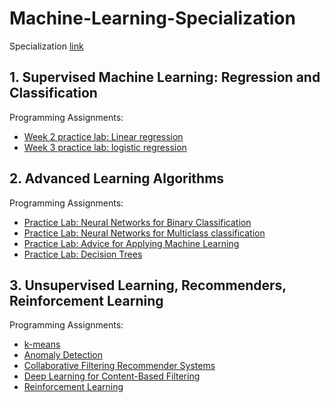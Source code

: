# Machine-Learning-Specialization
 Specialization [link](https://www.coursera.org/specializations/machine-learning-introduction)
 
## 1. Supervised Machine Learning: Regression and Classification
Programming Assignments:
- [Week 2 practice lab: Linear regression](https://github.com/mohebbinajmabad/Machine-Learning-Specialization/blob/main/Supervised%20Machine%20Learning%20-%20Regression%20and%20Classification/Week%202%20-%20Lab/C1_W2_Linear_Regression.ipynb)
- [Week 3 practice lab: logistic regression](https://github.com/mohebbinajmabad/Machine-Learning-Specialization/blob/main/Supervised%20Machine%20Learning%20-%20Regression%20and%20Classification/Week%203%20-%20Lab/C1_W3_Logistic_Regression.ipynb)

## 2. Advanced Learning Algorithms
Programming Assignments:
- [Practice Lab: Neural Networks for Binary Classification](https://github.com/NouraAlgohary/Machine-Learning-Specialization/blob/main/Advanced%20Learning%20Algorithms/C2_W1_Assignment.ipynb)
- [Practice Lab: Neural Networks for Multiclass classification](https://github.com/NouraAlgohary/Machine-Learning-Specialization/blob/main/Advanced%20Learning%20Algorithms/C2_W2_Assignment.ipynb)
- [Practice Lab: Advice for Applying Machine Learning](https://github.com/NouraAlgohary/Machine-Learning-Specialization/blob/main/Advanced%20Learning%20Algorithms/C2_W3_Assignment.ipynb)
- [Practice Lab: Decision Trees](https://github.com/NouraAlgohary/Machine-Learning-Specialization/blob/main/Advanced%20Learning%20Algorithms/C2_W4_Decision_Tree_with_Markdown.ipynb)

## 3. Unsupervised Learning, Recommenders, Reinforcement Learning
Programming Assignments:
- [k-means](https://github.com/NouraAlgohary/Machine-Learning-Specialization/blob/main/Unsupervised%20Learning%2C%20Recommenders%2C%20Reinforcement%20Learning/C3_W1_KMeans_Assignment.ipynb)
- [Anomaly Detection](https://github.com/NouraAlgohary/Machine-Learning-Specialization/blob/main/Unsupervised%20Learning%2C%20Recommenders%2C%20Reinforcement%20Learning/C3_W1_Anomaly_Detection.ipynb)
- [Collaborative Filtering Recommender Systems](https://github.com/NouraAlgohary/Machine-Learning-Specialization/blob/main/Unsupervised%20Learning%2C%20Recommenders%2C%20Reinforcement%20Learning/C3_W2_Collaborative_RecSys_Assignment.ipynb)
- [Deep Learning for Content-Based Filtering](https://github.com/NouraAlgohary/Machine-Learning-Specialization/blob/main/Unsupervised%20Learning%2C%20Recommenders%2C%20Reinforcement%20Learning/C3_W2_RecSysNN_Assignment.ipynb)
- [Reinforcement Learning](https://github.com/NouraAlgohary/Machine-Learning-Specialization/blob/main/Unsupervised%20Learning%2C%20Recommenders%2C%20Reinforcement%20Learning/C3_W3_A1_Assignment.ipynb)


